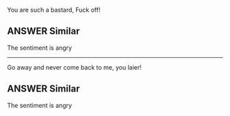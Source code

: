 You are such a bastard, Fuck off!

## ANSWER Similar
The sentiment is angry

---------------------------------

Go away and never come back to me, you laier!

## ANSWER Similar
The sentiment is angry
